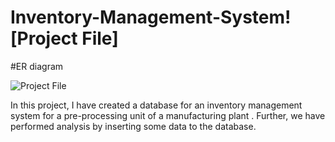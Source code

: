 # Inventory-Management-System![Project File]

#ER diagram

![Project File](https://user-images.githubusercontent.com/106572388/217914068-25c3933e-1a85-4770-b22f-e9d17b12f7d4.png)

In this project, I have created a database for an inventory management system for a pre-processing unit of a manufacturing  plant . Further, we have performed analysis by inserting some data to the database.  
